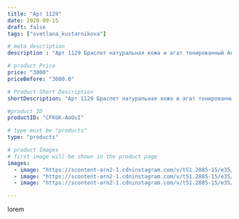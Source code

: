 ```yaml
---
title: "Арт 1129"
date: 2020-09-15
draft: false
tags: ["svetlana_kustarnikova"]

# meta description
description : "Арт 1129 Браслет натуральная кожа и агат тонированный Автор дизайна@ mea _ elena _"

# product Price
price: "3000"
priceBefore: "3600.0"

# Product Short Description
shortDescription: "Арт 1129 Браслет натуральная кожа и агат тонированный Автор дизайна@ mea _ elena _"

#product ID
productID: "CFKGK-AoOvI"

# type must be "products"
type: "products"

# product Images
# first image will be shown in the product page
images:
  - image: "https://scontent-arn2-1.cdninstagram.com/v/t51.2885-15/e35/119470250_121859082747423_2595975519675321405_n.jpg?se=7&tp=1&_nc_ht=scontent-arn2-1.cdninstagram.com&_nc_cat=103&_nc_ohc=kuQSPfdSc0YAX9muJxy&oh=a9f64b0d6020cb31a249c6f2ea23d61e&oe=606A337A&ig_cache_key=MjM5ODc1Njg4NzgxMzE4MDA3Nw%3D%3D.2"
  - image: "https://scontent-arn2-1.cdninstagram.com/v/t51.2885-15/e35/119386205_724507998105158_6384787270104736313_n.jpg?se=8&tp=1&_nc_ht=scontent-arn2-1.cdninstagram.com&_nc_cat=102&_nc_ohc=mt7B6-ZoyAEAX-dYmCa&oh=fac08485a7dee7f7ca053bc1c993344e&oe=60699D78&ig_cache_key=MjM5ODc1Njg4NzgzMDExNDE3Mg%3D%3D.2"
  - image: "https://scontent-arn2-1.cdninstagram.com/v/t51.2885-15/e35/119344243_186036789659863_1492091225203311960_n.jpg?se=8&tp=1&_nc_ht=scontent-arn2-1.cdninstagram.com&_nc_cat=107&_nc_ohc=VEf593TtJTAAX8jojMp&oh=61f5b330c60766b44183fbcd13454d42&oe=606BDADD&ig_cache_key=MjM5ODc1Njg4NzgzODM5MzM2Mw%3D%3D.2"

---
```

lorem
